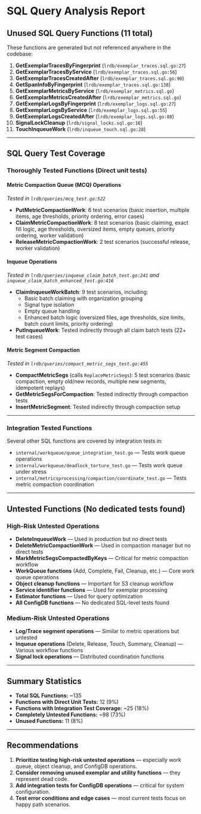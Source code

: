 # SQL Query Analysis Report

## Unused SQL Query Functions (11 total)

These functions are generated but not referenced anywhere in the codebase:

1. **GetExemplarTracesByFingerprint** (`lrdb/exemplar_traces.sql.go:27`)
2. **GetExemplarTracesByService** (`lrdb/exemplar_traces.sql.go:56`)
3. **GetExemplarTracesCreatedAfter** (`lrdb/exemplar_traces.sql.go:90`)
4. **GetSpanInfoByFingerprint** (`lrdb/exemplar_traces.sql.go:138`)
5. **GetExemplarMetricsByService** (`lrdb/exemplar_metrics.sql.go`)
6. **GetExemplarMetricsCreatedAfter** (`lrdb/exemplar_metrics.sql.go`)
7. **GetExemplarLogsByFingerprint** (`lrdb/exemplar_logs.sql.go:27`)
8. **GetExemplarLogsByService** (`lrdb/exemplar_logs.sql.go:55`)
9. **GetExemplarLogsCreatedAfter** (`lrdb/exemplar_logs.sql.go:88`)
10. **SignalLockCleanup** (`lrdb/signal_locks.sql.go:16`)
11. **TouchInqueueWork** (`lrdb/inqueue_touch.sql.go:28`)

---

## SQL Query Test Coverage

### Thoroughly Tested Functions (Direct unit tests)

#### Metric Compaction Queue (MCQ) Operations

*Tested in `lrdb/queries/mcq_test.go:522`*

- **PutMetricCompactionWork**: 6 test scenarios (basic insertion, multiple items, age thresholds, priority ordering, error cases)
- **ClaimMetricCompactionWork**: 8 test scenarios (basic claiming, exact fill logic, age thresholds, oversized items, empty queues, priority ordering, worker validation)
- **ReleaseMetricCompactionWork**: 2 test scenarios (successful release, worker validation)

#### Inqueue Operations

*Tested in `lrdb/queries/inqueue_claim_batch_test.go:241` and `inqueue_claim_batch_enhanced_test.go:416`*

- **ClaimInqueueWorkBatch**: 9 test scenarios, including:
  - Basic batch claiming with organization grouping
  - Signal type isolation
  - Empty queue handling
  - Enhanced batch logic (oversized files, age thresholds, size limits, batch count limits, priority ordering)
- **PutInqueueWork**: Tested indirectly through all claim batch tests (22+ test cases)

#### Metric Segment Compaction

*Tested in `lrdb/queries/compact_metric_segs_test.go:455`*

- **CompactMetricSegs** (calls `ReplaceMetricSegs`): 5 test scenarios (basic compaction, empty old/new records, multiple new segments, idempotent replays)
- **GetMetricSegsForCompaction**: Tested indirectly through compaction tests
- **InsertMetricSegment**: Tested indirectly through compaction setup

---

### Integration Tested Functions

Several other SQL functions are covered by integration tests in:

- `internal/workqueue/queue_integration_test.go` — Tests work queue operations
- `internal/workqueue/deadlock_torture_test.go` — Tests work queue under stress
- `internal/metricsprocessing/compaction/coordinate_test.go` — Tests metric compaction coordination

---

## Untested Functions (No dedicated tests found)

### High-Risk Untested Operations

- **DeleteInqueueWork** — Used in production but no direct tests
- **DeleteMetricCompactionWork** — Used in compaction manager but no direct tests
- **MarkMetricSegsCompactedByKeys** — Critical for metric compaction workflow
- **WorkQueue functions** (Add, Complete, Fail, Cleanup, etc.) — Core work queue operations
- **Object cleanup functions** — Important for S3 cleanup workflow
- **Service identifier functions** — Used for exemplar processing
- **Estimator functions** — Used for query optimization
- **All ConfigDB functions** — No dedicated SQL-level tests found

### Medium-Risk Untested Operations

- **Log/Trace segment operations** — Similar to metric operations but untested
- **Inqueue operations** (Delete, Release, Touch, Summary, Cleanup) — Various workflow functions
- **Signal lock operations** — Distributed coordination functions

---

## Summary Statistics

- **Total SQL Functions:** ~135
- **Functions with Direct Unit Tests:** 12 (9%)
- **Functions with Integration Test Coverage:** ~25 (18%)
- **Completely Untested Functions:** ~98 (73%)
- **Unused Functions:** 11 (8%)

---

## Recommendations

1. **Prioritize testing high-risk untested operations** — especially work queue, object cleanup, and ConfigDB operations.
2. **Consider removing unused exemplar and utility functions** — they represent dead code.
3. **Add integration tests for ConfigDB operations** — critical for system configuration.
4. **Test error conditions and edge cases** — most current tests focus on happy path scenarios.
